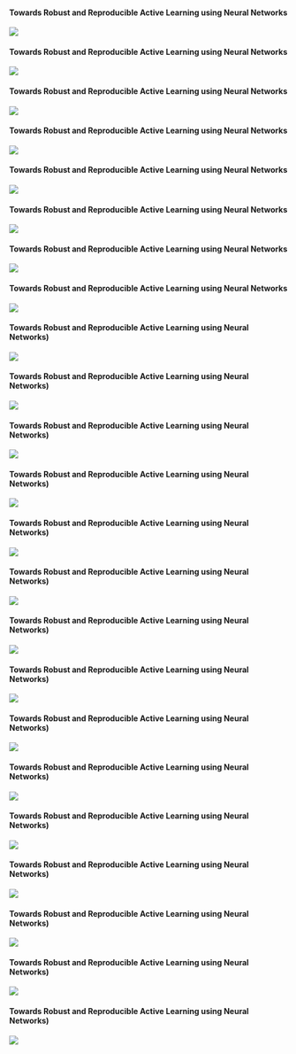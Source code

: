 <!--s-->
#### Towards Robust and Reproducible Active Learning using Neural Networks
![](AL_presentation/Slide1.png)

<!--s-->
#### Towards Robust and Reproducible Active Learning using Neural Networks
![](AL_presentation/Slide3.png)

<!--s-->
#### Towards Robust and Reproducible Active Learning using Neural Networks
![](AL_presentation/Slide4.png)

<!--s-->
#### Towards Robust and Reproducible Active Learning using Neural Networks
![](AL_presentation/Slide5.png)

<!--s-->
#### Towards Robust and Reproducible Active Learning using Neural Networks
![](AL_presentation/Slide6.png)

<!--s-->
#### Towards Robust and Reproducible Active Learning using Neural Networks
![](AL_presentation/Slide7.png)

<!--s-->
#### Towards Robust and Reproducible Active Learning using Neural Networks
![](AL_presentation/Slide8.png)

<!--s-->
#### Towards Robust and Reproducible Active Learning using Neural Networks
![](AL_presentation/Slide9.png)

<!--s-->
#### Towards Robust and Reproducible Active Learning using Neural Networks)
![](AL_presentation/Slide10.png)

<!--s-->
#### Towards Robust and Reproducible Active Learning using Neural Networks)
![](AL_presentation/Slide11.png)

<!--s-->
#### Towards Robust and Reproducible Active Learning using Neural Networks)
![](AL_presentation/Slide12.png)

<!--s-->
#### Towards Robust and Reproducible Active Learning using Neural Networks)
![](AL_presentation/Slide13.png)

<!--s-->
#### Towards Robust and Reproducible Active Learning using Neural Networks)
![](AL_presentation/Slide14.png)

<!--s-->
#### Towards Robust and Reproducible Active Learning using Neural Networks)
![](AL_presentation/Slide15.png)

<!--s-->
#### Towards Robust and Reproducible Active Learning using Neural Networks)
![](AL_presentation/Slide16.png)

<!--s-->
#### Towards Robust and Reproducible Active Learning using Neural Networks)
![](AL_presentation/Slide17.png)

<!--s-->
#### Towards Robust and Reproducible Active Learning using Neural Networks)
![](AL_presentation/Slide18.png)

<!--s-->
#### Towards Robust and Reproducible Active Learning using Neural Networks)
![](AL_presentation/Slide19.png)

<!--s-->
#### Towards Robust and Reproducible Active Learning using Neural Networks)
![](AL_presentation/Slide20.png)

<!--s-->
#### Towards Robust and Reproducible Active Learning using Neural Networks)
![](AL_presentation/Slide21.png)

<!--s-->
#### Towards Robust and Reproducible Active Learning using Neural Networks)
![](AL_presentation/Slide22.png)

<!--s-->
#### Towards Robust and Reproducible Active Learning using Neural Networks)
![](AL_presentation/Slide23.png)

<!--s-->
#### Towards Robust and Reproducible Active Learning using Neural Networks)
![](AL_presentation/Slide24.png)
